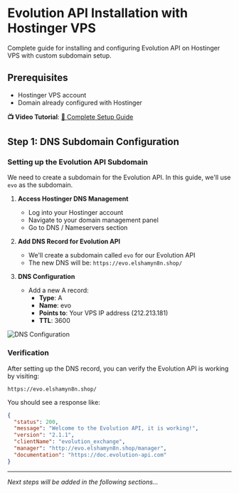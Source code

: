 # Evolution API Installation with Hostinger VPS

Complete guide for installing and configuring Evolution API on Hostinger VPS with custom subdomain setup.

## Prerequisites
- Hostinger VPS account
- Domain already configured with Hostinger

**📺 Video Tutorial**: [🎥 Complete Setup Guide](https://www.youtube.com/watch?v=eIyUlX0o-kQ&list=PLZ42ZUInDWC79Bw1K_tYQhUPfFRV7fy8v&index=67&t=1s)

## Step 1: DNS Subdomain Configuration

### Setting up the Evolution API Subdomain

We need to create a subdomain for the Evolution API. In this guide, we'll use `evo` as the subdomain.

1. **Access Hostinger DNS Management**
   - Log into your Hostinger account
   - Navigate to your domain management panel
   - Go to DNS / Nameservers section

2. **Add DNS Record for Evolution API**
   - We'll create a subdomain called `evo` for our Evolution API
   - The new DNS will be: `https://evo.elshamyn8n.shop/`

3. **DNS Configuration**
   - Add a new A record:
     - **Type**: A
     - **Name**: evo
     - **Points to**: Your VPS IP address (212.213.181)
     - **TTL**: 3600

![DNS Configuration](dns-config-image-placeholder)

### Verification

After setting up the DNS record, you can verify the Evolution API is working by visiting:
```
https://evo.elshamyn8n.shop/
```

You should see a response like:
```json
{
  "status": 200,
  "message": "Welcome to the Evolution API, it is working!",
  "version": "2.1.1",
  "clientName": "evolution_exchange",
  "manager": "http://evo.elshamyn8n.shop/manager",
  "documentation": "https://doc.evolution-api.com"
}
```

---

*Next steps will be added in the following sections...*
